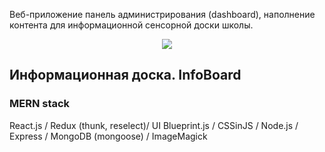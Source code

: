 Веб-приложение панель администрирования (dashboard), наполнение контента для информационной сенсорной доски школы. 

<p align="center">
  <img src="http://185.247.116.175/assets/logo_iboard.png">
</p>

## Информационная доска. InfoBoard
### MERN stack

React.js / Redux (thunk, reselect)/ UI Blueprint.js / CSSinJS / Node.js / Express / MongoDB (mongoose) / ImageMagick 

